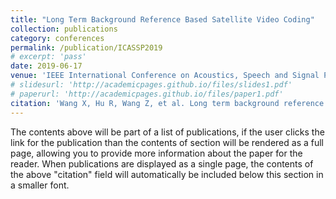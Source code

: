 ```yaml
---
title: "Long Term Background Reference Based Satellite Video Coding"
collection: publications
category: conferences
permalink: /publication/ICASSP2019
# excerpt: 'pass'
date: 2019-06-17
venue: 'IEEE International Conference on Acoustics, Speech and Signal Processing'
# slidesurl: 'http://academicpages.github.io/files/slides1.pdf'
# paperurl: 'http://academicpages.github.io/files/paper1.pdf'
citation: 'Wang X, Hu R, Wang Z, et al. Long term background reference based satellite video coding[C]//ICASSP 2019-2019 IEEE International Conference on Acoustics, Speech and Signal Processing (ICASSP). IEEE, 2019: 1822-1826.'
---
```


The contents above will be part of a list of publications, if the user clicks the link for the publication than the contents of section will be rendered as a full page, allowing you to provide more information about the paper for the reader. When publications are displayed as a single page, the contents of the above "citation" field will automatically be included below this section in a smaller font.